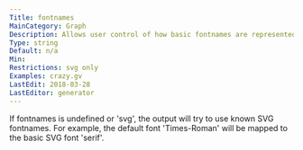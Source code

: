 ```yaml
---
Title: fontnames
MainCategory: Graph
Description: Allows user control of how basic fontnames are represented in SVG output.
Type: string
Default: n/a
Min: 
Restrictions: svg only
Examples: crazy.gv
LastEdit: 2018-03-28
LastEditor: generator
---
```


If fontnames is undefined or 'svg', the output will try to use known SVG fontnames. For example, the default font 'Times-Roman' will be mapped to the basic SVG font 'serif'.
